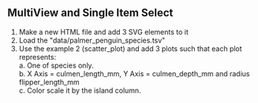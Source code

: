 ## MultiView and Single Item Select

1. Make a new HTML file and add 3 SVG elements to it
2. Load the "data/palmer_penguin_species.tsv"
3. Use the example 2 (scatter_plot) and add 3 plots such that each plot represents:<br>
a. One of species only.<br>
b. X Axis = culmen_length_mm, Y Axis = culmen_depth_mm	and radius flipper_length_mm<br>
c. Color scale it by the island column.

